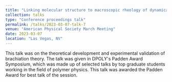 ```yaml
---
title: "Linking molecular structure to macroscopic rheology of dynamically associating polymer networks"
collection: talks
type: "Conference proceedings talk"
permalink: /talks/2023-03-07-talk-7
venue: "American Physical Society March Meeting"
date: 2023-03-07
location: "Las Vegas, NV"
---
```


This talk was on the theoretical development and experimental validation of brachiation theory. The talk was given in DPOLY's Padden Award Symposium, which was made up of selected talks by top graduate students working in the field of polymer physics. This talk was awarded the Padden Award for best talk of the session.
